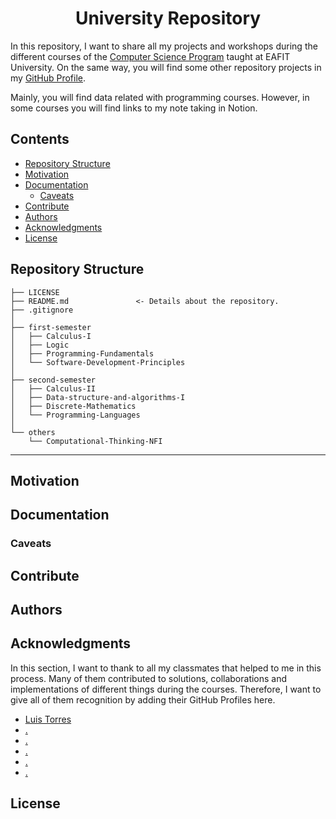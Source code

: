 <h1 align = "center">University Repository</h1>

In this repository, I want to share all my projects and workshops during the different courses of the [Computer Science Program](https://www.eafit.edu.co/pregrado-ingenieria-sistemas) taught at EAFIT University. On the same way, you will find some other repository projects in my [GitHub Profile](https://github.com/alejoriosm04).

Mainly, you will find data related with programming courses. However, in some courses you will find links to my note taking in Notion.

## Contents
- [Repository Structure](#repository-structure)
- [Motivation](#motivation)
- [Documentation](#documentation)
    - [Caveats](#caveats)
- [Contribute](#contribute)
- [Authors](#authors)
- [Acknowledgments](#acknowledgments)
- [License](#license)

## Repository Structure

    ├── LICENSE
    ├── README.md               <- Details about the repository.
    ├── .gitignore         
    │ 
    ├── first-semester
    │   ├── Calculus-I
    │   ├── Logic 
    │   ├── Programming-Fundamentals
    │   └── Software-Development-Principles
    │ 
    ├── second-semester
    │   ├── Calculus-II
    │   ├── Data-structure-and-algorithms-I
    │   ├── Discrete-Mathematics
    │   └── Programming-Languages      
    │   
    └── others
        └── Computational-Thinking-NFI
--------

## Motivation

## Documentation

### Caveats

## Contribute

## Authors

## Acknowledgments

In this section, I want to thank to all my classmates that helped to me in this process. Many of them contributed to solutions, collaborations and implementations of different things during the courses. Therefore, I want to give all of them recognition by adding their GitHub Profiles here.

- [Luis Torres](https://github.com/LuisForPresident)
- [.]()
- [.]()
- [.]()
- [.]()
- [.]()

## License